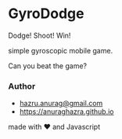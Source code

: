 # GyroDodge

Dodge! Shoot! Win!

simple gyroscopic mobile game.

Can you beat the game?



### Author
- hazru.anurag@gmail.com
- https://anuraghazra.github.io

made with :heart: and Javascript